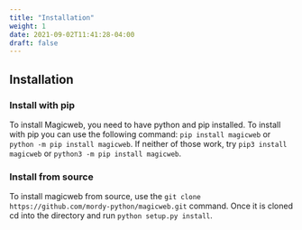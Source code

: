 ```yaml
---
title: "Installation"
weight: 1
date: 2021-09-02T11:41:28-04:00
draft: false
---
```


## Installation

### Install with pip

To install Magicweb, you need to have python and pip installed.
To install with pip you can use the following command: `pip install magicweb` or `python -m pip install magicweb`. If neither of those work, try `pip3 install magicweb` or `python3 -m pip install magicweb`.

### Install from source

To install magicweb from source, use the `git clone https://github.com/mordy-python/magicweb.git` command.
Once it is cloned cd into the directory and run `python setup.py install`.
